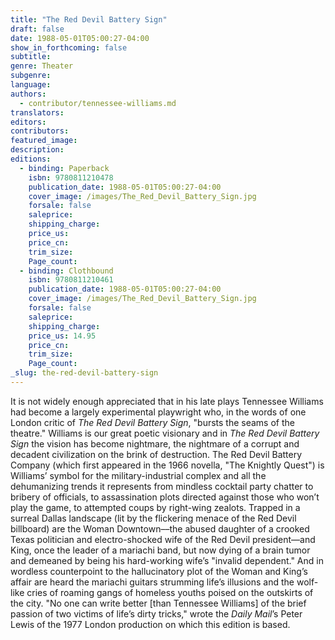 ```yaml
---
title: "The Red Devil Battery Sign"
draft: false
date: 1988-05-01T05:00:27-04:00
show_in_forthcoming: false
subtitle:
genre: Theater
subgenre:
language:
authors:
  - contributor/tennessee-williams.md
translators:
editors:
contributors:
featured_image:
description:
editions:
  - binding: Paperback
    isbn: 9780811210478
    publication_date: 1988-05-01T05:00:27-04:00
    cover_image: /images/The_Red_Devil_Battery_Sign.jpg
    forsale: false
    saleprice:
    shipping_charge:
    price_us:
    price_cn:
    trim_size:
    Page_count:
  - binding: Clothbound
    isbn: 9780811210461
    publication_date: 1988-05-01T05:00:27-04:00
    cover_image: /images/The_Red_Devil_Battery_Sign.jpg
    forsale: false
    saleprice:
    shipping_charge:
    price_us: 14.95
    price_cn:
    trim_size:
    Page_count:
_slug: the-red-devil-battery-sign
---
```


It is not widely enough appreciated that in his late plays Tennessee Williams had become a largely experimental playwright who, in the words of one London critic of _The Red Devil Battery Sign_, "bursts the seams of the theatre." Williams is our great poetic visionary and in _The Red Devil Battery Sign_ the vision has become nightmare, the nightmare of a corrupt and decadent civilization on the brink of destruction. The Red Devil Battery Company (which first appeared in the 1966 novella, "The Knightly Quest") is Williams’ symbol for the military-industrial complex and all the dehumanizing trends it represents from mindless cocktail party chatter to bribery of officials, to assassination plots directed against those who won’t play the game, to attempted coups by right-wing zealots. Trapped in a surreal Dallas landscape (lit by the flickering menace of the Red Devil billboard) are the Woman Downtown––the abused daughter of a crooked Texas politician and electro-shocked wife of the Red Devil president––and King, once the leader of a mariachi band, but now dying of a brain tumor and demeaned by being his hard-working wife’s "invalid dependent." And in wordless counterpoint to the hallucinatory plot of the Woman and King’s affair are heard the mariachi guitars strumming life’s illusions and the wolf-like cries of roaming gangs of homeless youths poised on the outskirts of the city. "No one can write better [than Tennessee Williams] of the brief passion of two victims of life’s dirty tricks," wrote the _Daily Mail_’s Peter Lewis of the 1977 London production on which this edition is based.


